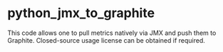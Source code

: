 # python_jmx_to_graphite
This code allows one to pull metrics natively via JMX and push them to Graphite. Closed-source usage license can be obtained if required.
